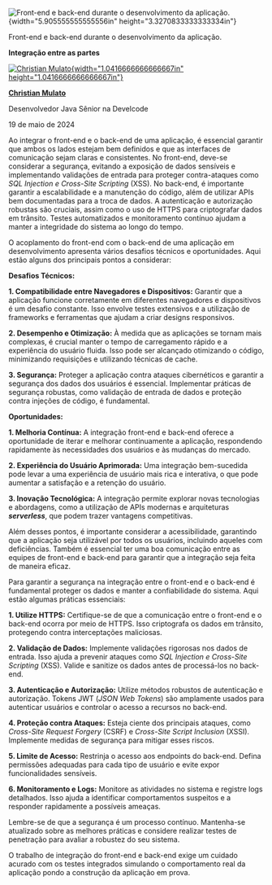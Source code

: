 ![Front-end e back-end durante o desenvolvimento da aplicação.](c:\dev\personal_articles\md\media/media/image1.png){width="5.905555555555556in" height="3.3270833333333334in"}

Front-end e back-end durante o desenvolvimento da aplicação.

**Integração entre as partes**

[![Christian Mulato](c:\dev\personal_articles\md\media/media/image2.jpeg){width="1.0416666666666667in" height="1.0416666666666667in"}](https://www.linkedin.com/in/chmulato/)

[**Christian Mulato**](https://www.linkedin.com/in/chmulato/)

Desenvolvedor Java Sênior na Develcode

19 de maio de 2024

Ao integrar o front-end e o back-end de uma aplicação, é essencial garantir que ambos os lados estejam bem definidos e que as interfaces de comunicação sejam claras e consistentes. No front-end, deve-se considerar a segurança, evitando a exposição de dados sensíveis e implementando validações de entrada para proteger contra-ataques como *SQL Injection e Cross-Site Scripting* (XSS). No back-end, é importante garantir a escalabilidade e a manutenção do código, além de utilizar APIs bem documentadas para a troca de dados. A autenticação e autorização robustas são cruciais, assim como o uso de HTTPS para criptografar dados em trânsito. Testes automatizados e monitoramento contínuo ajudam a manter a integridade do sistema ao longo do tempo.

O acoplamento do front-end com o back-end de uma aplicação em desenvolvimento apresenta vários desafios técnicos e oportunidades. Aqui estão alguns dos principais pontos a considerar:

**Desafios Técnicos:**

**1. Compatibilidade entre Navegadores e Dispositivos:** Garantir que a aplicação funcione corretamente em diferentes navegadores e dispositivos é um desafio constante. Isso envolve testes extensivos e a utilização de frameworks e ferramentas que ajudam a criar designs responsivos.

**2. Desempenho e Otimização:** À medida que as aplicações se tornam mais complexas, é crucial manter o tempo de carregamento rápido e a experiência do usuário fluida. Isso pode ser alcançado otimizando o código, minimizando requisições e utilizando técnicas de cache.

**3. Segurança:** Proteger a aplicação contra ataques cibernéticos e garantir a segurança dos dados dos usuários é essencial. Implementar práticas de segurança robustas, como validação de entrada de dados e proteção contra injeções de código, é fundamental.

**Oportunidades:**

**1. Melhoria Contínua:** A integração front-end e back-end oferece a oportunidade de iterar e melhorar continuamente a aplicação, respondendo rapidamente às necessidades dos usuários e às mudanças do mercado.

**2. Experiência do Usuário Aprimorada:** Uma integração bem-sucedida pode levar a uma experiência de usuário mais rica e interativa, o que pode aumentar a satisfação e a retenção do usuário.

**3. Inovação Tecnológica:** A integração permite explorar novas tecnologias e abordagens, como a utilização de APIs modernas e arquiteturas ***serverless***, que podem trazer vantagens competitivas.

Além desses pontos, é importante considerar a acessibilidade, garantindo que a aplicação seja utilizável por todos os usuários, incluindo aqueles com deficiências. Também é essencial ter uma boa comunicação entre as equipes de front-end e back-end para garantir que a integração seja feita de maneira eficaz.

Para garantir a segurança na integração entre o front-end e o back-end é fundamental proteger os dados e manter a confiabilidade do sistema. Aqui estão algumas práticas essenciais:

**1. Utilize HTTPS:** Certifique-se de que a comunicação entre o front-end e o back-end ocorra por meio de HTTPS. Isso criptografa os dados em trânsito, protegendo contra interceptações maliciosas.

**2. Validação de Dados:** Implemente validações rigorosas nos dados de entrada. Isso ajuda a prevenir ataques como *SQL Injection e Cross-Site Scripting* (XSS). Valide e sanitize os dados antes de processá-los no back-end.

**3. Autenticação e Autorização:** Utilize métodos robustos de autenticação e autorização. Tokens JWT (*JSON Web Tokens*) são amplamente usados para autenticar usuários e controlar o acesso a recursos no back-end.

**4. Proteção contra Ataques:** Esteja ciente dos principais ataques, como *Cross-Site Request Forgery* (CSRF) e *Cross-Site Script Inclusion* (XSSI). Implemente medidas de segurança para mitigar esses riscos.

**5. Limite de Acesso:** Restrinja o acesso aos endpoints do back-end. Defina permissões adequadas para cada tipo de usuário e evite expor funcionalidades sensíveis.

**6. Monitoramento e Logs:** Monitore as atividades no sistema e registre logs detalhados. Isso ajuda a identificar comportamentos suspeitos e a responder rapidamente a possíveis ameaças.

Lembre-se de que a segurança é um processo contínuo. Mantenha-se atualizado sobre as melhores práticas e considere realizar testes de penetração para avaliar a robustez do seu sistema.

O trabalho de integração do front-end e back-end exige um cuidado acurado com os testes integrados simulando o comportamento real da aplicação pondo a construção da aplicação em prova.
